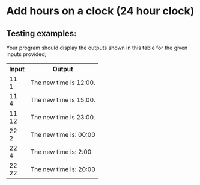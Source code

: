 # Add hours on a clock (24 hour clock)

## Testing examples:

Your program should display the outputs shown in this table for the given inputs provided;

<table>
  <tr>
    <th>Input</th>
    <th>Output</th>
  </tr>
  <tr>
    <td>11<br>1</td>
    <td>The new time is 12:00.</td>
  </tr>
  <tr>
    <td>11<br>4</td>
    <td>The new time is 15:00.</td>
  </tr>
  <tr>
    <td>11<br>12</td>
    <td>The new time is 23:00.</td>
  </tr>
  <tr>
    <td>22<br>2</td>
    <td>The new time is: 00:00</td>
  </tr>
  <tr>
    <td>22<br>4</td>
    <td>The new time is: 2:00</td>
  </tr>
  <tr>
    <td>22<br>22</td>
    <td>The new time is: 20:00</td>
  </tr>
</table>

